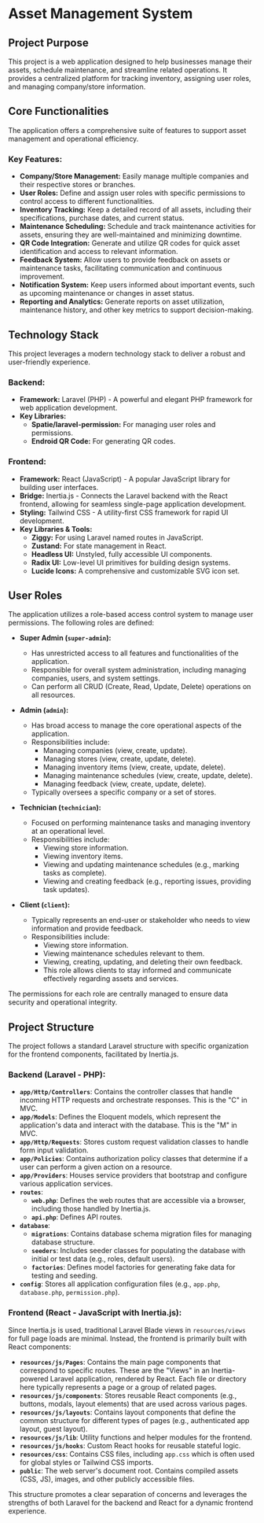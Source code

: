 # Asset Management System

## Project Purpose

This project is a web application designed to help businesses manage their assets, schedule maintenance, and streamline related operations. It provides a centralized platform for tracking inventory, assigning user roles, and managing company/store information.

## Core Functionalities

The application offers a comprehensive suite of features to support asset management and operational efficiency.

### Key Features:

*   **Company/Store Management:** Easily manage multiple companies and their respective stores or branches.
*   **User Roles:** Define and assign user roles with specific permissions to control access to different functionalities.
*   **Inventory Tracking:** Keep a detailed record of all assets, including their specifications, purchase dates, and current status.
*   **Maintenance Scheduling:** Schedule and track maintenance activities for assets, ensuring they are well-maintained and minimizing downtime.
*   **QR Code Integration:** Generate and utilize QR codes for quick asset identification and access to relevant information.
*   **Feedback System:** Allow users to provide feedback on assets or maintenance tasks, facilitating communication and continuous improvement.
*   **Notification System:** Keep users informed about important events, such as upcoming maintenance or changes in asset status.
*   **Reporting and Analytics:** Generate reports on asset utilization, maintenance history, and other key metrics to support decision-making.

## Technology Stack

This project leverages a modern technology stack to deliver a robust and user-friendly experience.

### Backend:

*   **Framework:** Laravel (PHP) - A powerful and elegant PHP framework for web application development.
*   **Key Libraries:**
    *   **Spatie/laravel-permission:** For managing user roles and permissions.
    *   **Endroid QR Code:** For generating QR codes.

### Frontend:

*   **Framework:** React (JavaScript) - A popular JavaScript library for building user interfaces.
*   **Bridge:** Inertia.js - Connects the Laravel backend with the React frontend, allowing for seamless single-page application development.
*   **Styling:** Tailwind CSS - A utility-first CSS framework for rapid UI development.
*   **Key Libraries & Tools:**
    *   **Ziggy:** For using Laravel named routes in JavaScript.
    *   **Zustand:** For state management in React.
    *   **Headless UI:** Unstyled, fully accessible UI components.
    *   **Radix UI:** Low-level UI primitives for building design systems.
    *   **Lucide Icons:** A comprehensive and customizable SVG icon set.

## User Roles

The application utilizes a role-based access control system to manage user permissions. The following roles are defined:

*   **Super Admin (`super-admin`):**
    *   Has unrestricted access to all features and functionalities of the application.
    *   Responsible for overall system administration, including managing companies, users, and system settings.
    *   Can perform all CRUD (Create, Read, Update, Delete) operations on all resources.

*   **Admin (`admin`):**
    *   Has broad access to manage the core operational aspects of the application.
    *   Responsibilities include:
        *   Managing companies (view, create, update).
        *   Managing stores (view, create, update, delete).
        *   Managing inventory items (view, create, update, delete).
        *   Managing maintenance schedules (view, create, update, delete).
        *   Managing feedback (view, create, update, delete).
    *   Typically oversees a specific company or a set of stores.

*   **Technician (`technician`):**
    *   Focused on performing maintenance tasks and managing inventory at an operational level.
    *   Responsibilities include:
        *   Viewing store information.
        *   Viewing inventory items.
        *   Viewing and updating maintenance schedules (e.g., marking tasks as complete).
        *   Viewing and creating feedback (e.g., reporting issues, providing task updates).

*   **Client (`client`):**
    *   Typically represents an end-user or stakeholder who needs to view information and provide feedback.
    *   Responsibilities include:
        *   Viewing store information.
        *   Viewing maintenance schedules relevant to them.
        *   Viewing, creating, updating, and deleting their own feedback.
        *   This role allows clients to stay informed and communicate effectively regarding assets and services.

The permissions for each role are centrally managed to ensure data security and operational integrity.

## Project Structure

The project follows a standard Laravel structure with specific organization for the frontend components, facilitated by Inertia.js.

### Backend (Laravel - PHP):

*   **`app/Http/Controllers`**: Contains the controller classes that handle incoming HTTP requests and orchestrate responses. This is the "C" in MVC.
*   **`app/Models`**: Defines the Eloquent models, which represent the application's data and interact with the database. This is the "M" in MVC.
*   **`app/Http/Requests`**: Stores custom request validation classes to handle form input validation.
*   **`app/Policies`**: Contains authorization policy classes that determine if a user can perform a given action on a resource.
*   **`app/Providers`**: Houses service providers that bootstrap and configure various application services.
*   **`routes`**:
    *   **`web.php`**: Defines the web routes that are accessible via a browser, including those handled by Inertia.js.
    *   **`api.php`**: Defines API routes.
*   **`database`**:
    *   **`migrations`**: Contains database schema migration files for managing database structure.
    *   **`seeders`**: Includes seeder classes for populating the database with initial or test data (e.g., roles, default users).
    *   **`factories`**: Defines model factories for generating fake data for testing and seeding.
*   **`config`**: Stores all application configuration files (e.g., `app.php`, `database.php`, `permission.php`).

### Frontend (React - JavaScript with Inertia.js):

Since Inertia.js is used, traditional Laravel Blade views in `resources/views` for full page loads are minimal. Instead, the frontend is primarily built with React components:

*   **`resources/js/Pages`**: Contains the main page components that correspond to specific routes. These are the "Views" in an Inertia-powered Laravel application, rendered by React. Each file or directory here typically represents a page or a group of related pages.
*   **`resources/js/components`**: Stores reusable React components (e.g., buttons, modals, layout elements) that are used across various pages.
*   **`resources/js/layouts`**: Contains layout components that define the common structure for different types of pages (e.g., authenticated app layout, guest layout).
*   **`resources/js/lib`**: Utility functions and helper modules for the frontend.
*   **`resources/js/hooks`**: Custom React hooks for reusable stateful logic.
*   **`resources/css`**: Contains CSS files, including `app.css` which is often used for global styles or Tailwind CSS imports.
*   **`public`**: The web server's document root. Contains compiled assets (CSS, JS), images, and other publicly accessible files.

This structure promotes a clear separation of concerns and leverages the strengths of both Laravel for the backend and React for a dynamic frontend experience.
